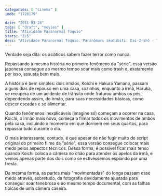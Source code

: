 ```yaml
---
categories: [ "cinema" ]
imdb: "1728179"

date: "2011-03-28"
tags: [ "draft", "movies" ]
title: "Atividade Paranormal Tóquio"
stars: "3/5"
desc: "Atividade Paranormal Tóquio. Paranômaru akutibiti: Dai-2-shô - Tokyo Night (Japan, 2010). Dirigido por Toshikazu Nagae. Escrito por Toshikazu Nagae, Oren Peli. Com Aoi Nakamura, Noriko Aoyama."
---
```

Verdade seja dita: os asiáticos sabem fazer terror como nunca.

Repassando a mesma história no primeiro fenômeno da "série", essa versão japonesa consegue ao mesmo tempo soar mais como trash e, exatamente por isso, assusta bem mais.

A história é bem simples: dois irmãos, Koichi e Hakura Yamano, passam alguns dias de repouso em uma casa, sozinhos, enquanto a irmã, Haruka, se recupera de um acidente de trânsito onde fraturou ambos os pés, dependendo assim, do irmão, para suas necessidades básicas, como descer escadas e se alimentar.

Quando fenômenos inexplicáveis (imagine só) começam a ocorrer na casa, Koichi, o irmão mais novo, começa a filmar todos os movimentos de ambos pela casa, incluindo o momento em que dormem em seus quartos, para repassar tudo durante o dia.

O mais interessante, contudo, é que apesar de não fugir muito do script original do primeiro filme da "série", essa versão consegue colocar mais medo pelos aspectos técnicos. Dessa forma, é possível ficar mais tenso quando Koichi coloca a câmera no chão para atender os apelos da irmã, e vemos apenas parte dos dois como se estivéssemos espiando por uma fresta.

Da mesma forma, as partes mais "movimentadas" do longa passam esse medo através, sobretudo, da fotografia devidamente ajustada para conseguir soar tenebrosa e ao mesmo tempo documental, com as falhas típicas de uma câmera caseira.
